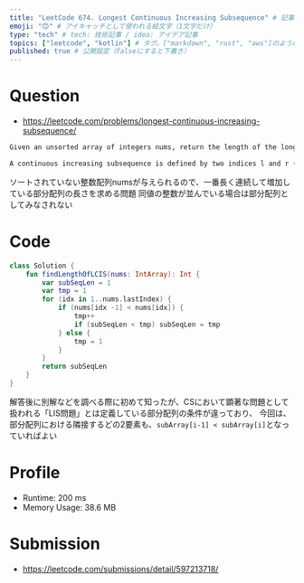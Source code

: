 ```yaml
---
title: "LeetCode 674. Longest Continuous Increasing Subsequence" # 記事のタイトル
emoji: "🙃" # アイキャッチとして使われる絵文字（1文字だけ）
type: "tech" # tech: 技術記事 / idea: アイデア記事
topics: ["leetcode", "kotlin"] # タグ。["markdown", "rust", "aws"]のように指定する
published: true # 公開設定（falseにすると下書き）
---
```


# Question

- https://leetcode.com/problems/longest-continuous-increasing-subsequence/

~~~txt
Given an unsorted array of integers nums, return the length of the longest continuous increasing subsequence (i.e. subarray). The subsequence must be strictly increasing.

A continuous increasing subsequence is defined by two indices l and r (l < r) such that it is [nums[l], nums[l + 1], ..., nums[r - 1], nums[r]] and for each l <= i < r, nums[i] < nums[i + 1].
~~~

ソートされていない整数配列numsが与えられるので、一番長く連続して増加している部分配列の長さを求める問題
同値の整数が並んでいる場合は部分配列としてみなされない

# Code

~~~kotlin
class Solution {
    fun findLengthOfLCIS(nums: IntArray): Int {
        var subSeqLen = 1
        var tmp = 1
        for (idx in 1..nums.lastIndex) {
            if (nums[idx -1] < nums[idx]) {
                tmp++
                if (subSeqLen < tmp) subSeqLen = tmp
            } else {
                tmp = 1
            }
        }
        return subSeqLen
    }
}
~~~

解答後に別解などを調べる際に初めて知ったが、CSにおいて顕著な問題として扱われる「LIS問題」とは定義している部分配列の条件が違っており、
今回は、部分配列における隣接するどの2要素も、`subArray[i-1] < subArray[i]`となっていればよい


# Profile

- Runtime: 200 ms
- Memory Usage: 38.6 MB

# Submission

- https://leetcode.com/submissions/detail/597213718/
